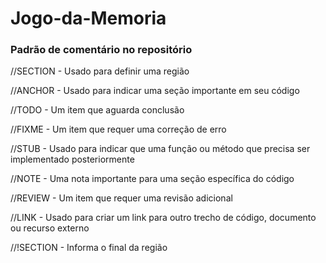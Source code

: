 # Jogo-da-Memoria


### Padrão de comentário no repositório

//SECTION - Usado para definir uma região

//ANCHOR - Usado para indicar uma seção importante em seu código

//TODO - Um item que aguarda conclusão

//FIXME - Um item que requer uma correção de erro

//STUB - Usado para indicar que uma função ou método que precisa ser implementado posteriormente

//NOTE - Uma nota importante para uma seção específica do código

//REVIEW - Um item que requer uma revisão adicional

//LINK - Usado para criar um link para outro trecho de código, documento ou recurso externo

//!SECTION - Informa o final da região